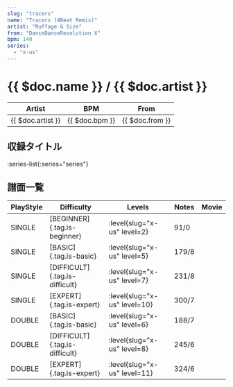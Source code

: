 ```yaml
---
slug: "tracers"
name: "Tracers (4Beat Remix)"
artist: "Ruffage & Size"
from: "DanceDanceRevolution X"
bpm: 140
series:
  - "x-us"
---
```


# {{ $doc.name }} / {{ $doc.artist }}

|Artist|BPM|From|
|------|---|----|
|{{ $doc.artist }}|{{ $doc.bpm }}|{{ $doc.from }}|

## 収録タイトル

:series-list{:series="series"}

## 譜面一覧

|PlayStyle|Difficulty|Levels|Notes|Movie|
|---------|----------|------|-----|-----|
|SINGLE|[BEGINNER]{.tag.is-beginner}|<div class="field is-grouped is-grouped-multiline"> :level{slug="x-us" level=2}</div>|91/0||
|SINGLE|[BASIC]{.tag.is-basic}|<div class="field is-grouped is-grouped-multiline"> :level{slug="x-us" level=5}</div>|179/8||
|SINGLE|[DIFFICULT]{.tag.is-difficult}|<div class="field is-grouped is-grouped-multiline"> :level{slug="x-us" level=7}</div>|231/8||
|SINGLE|[EXPERT]{.tag.is-expert}|<div class="field is-grouped is-grouped-multiline"> :level{slug="x-us" level=10}</div>|300/7||
|DOUBLE|[BASIC]{.tag.is-basic}|<div class="field is-grouped is-grouped-multiline"> :level{slug="x-us" level=6}</div>|188/7||
|DOUBLE|[DIFFICULT]{.tag.is-difficult}|<div class="field is-grouped is-grouped-multiline"> :level{slug="x-us" level=8}</div>|245/6||
|DOUBLE|[EXPERT]{.tag.is-expert}|<div class="field is-grouped is-grouped-multiline"> :level{slug="x-us" level=11}</div>|324/6||
